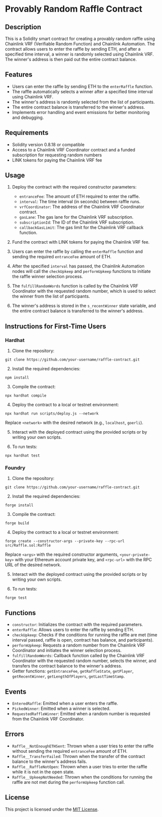 # Provably Random Raffle Contract

## Description

This is a Solidity smart contract for creating a provably random raffle using Chainlink VRF (Verifiable Random Function) and Chainlink Automation. The contract allows users to enter the raffle by sending ETH, and after a specified time interval, a winner is randomly selected using Chainlink VRF. The winner's address is then paid out the entire contract balance.

## Features

- Users can enter the raffle by sending ETH to the `enterRaffle` function.
- The raffle automatically selects a winner after a specified time interval using Chainlink VRF.
- The winner's address is randomly selected from the list of participants.
- The entire contract balance is transferred to the winner's address.
- Implements error handling and event emissions for better monitoring and debugging.

## Requirements

- Solidity version 0.8.18 or compatible
- Access to a Chainlink VRF Coordinator contract and a funded subscription for requesting random numbers
- LINK tokens for paying the Chainlink VRF fee

## Usage

1. Deploy the contract with the required constructor parameters:
   - `entranceFee`: The amount of ETH required to enter the raffle.
   - `interval`: The time interval (in seconds) between raffle runs.
   - `vrfCoordinator`: The address of the Chainlink VRF Coordinator contract.
   - `gasLane`: The gas lane for the Chainlink VRF subscription.
   - `subscriptionId`: The ID of the Chainlink VRF subscription.
   - `callbackGasLimit`: The gas limit for the Chainlink VRF callback function.

2. Fund the contract with LINK tokens for paying the Chainlink VRF fee.

3. Users can enter the raffle by calling the `enterRaffle` function and sending the required `entranceFee` amount of ETH.

4. After the specified `interval` has passed, the Chainlink Automation nodes will call the `checkUpkeep` and `performUpkeep` functions to initiate the raffle winner selection process.

5. The `fulfillRandomWords` function is called by the Chainlink VRF Coordinator with the requested random number, which is used to select the winner from the list of participants.

6. The winner's address is stored in the `s_recentWinner` state variable, and the entire contract balance is transferred to the winner's address.

## Instructions for First-Time Users

### Hardhat

1. Clone the repository:
```
git clone https://github.com/your-username/raffle-contract.git
```

2. Install the required dependencies:
```
npm install
```

3. Compile the contract:
```
npx hardhat compile
```

4. Deploy the contract to a local or testnet environment:
```
npx hardhat run scripts/deploy.js --network
```

Replace `<network>` with the desired network (e.g., `localhost`, `goerli`).

5. Interact with the deployed contract using the provided scripts or by writing your own scripts.

6. To run tests:
```
npx hardhat test
```

### Foundry

1. Clone the repository:
```
git clone https://github.com/your-username/raffle-contract.git
```

2. Install the required dependencies:
```
forge install
```

3. Compile the contract:
```
forge build
```

4. Deploy the contract to a local or testnet environment:
```
forge create --constructor-args --private-key --rpc-url src/Raffle.sol:Raffle
```

Replace `<args>` with the required constructor arguments, `<your-private-key>` with your Ethereum account private key, and `<rpc-url>` with the RPC URL of the desired network.

5. Interact with the deployed contract using the provided scripts or by writing your own scripts.

6. To run tests:
```
forge test
```

## Functions

- `constructor`: Initializes the contract with the required parameters.
- `enterRaffle`: Allows users to enter the raffle by sending ETH.
- `checkUpkeep`: Checks if the conditions for running the raffle are met (time interval passed, raffle is open, contract has balance, and participants).
- `performUpkeep`: Requests a random number from the Chainlink VRF Coordinator and initiates the winner selection process.
- `fulfillRandomWords`: Callback function called by the Chainlink VRF Coordinator with the requested random number, selects the winner, and transfers the contract balance to the winner's address.
- Getter functions: `getEntranceFee`, `getRaffleState`, `getPlayer`, `getRecentWinner`, `getLengthOfPlayers`, `getLastTimeStamp`.

## Events

- `EnteredRaffle`: Emitted when a user enters the raffle.
- `PickedWinner`: Emitted when a winner is selected.
- `RequestedRaffleWinner`: Emitted when a random number is requested from the Chainlink VRF Coordinator.

## Errors

- `Raffle__NotEnoughETHSent`: Thrown when a user tries to enter the raffle without sending the required `entranceFee` amount of ETH.
- `Raffle__TransferFailed`: Thrown when the transfer of the contract balance to the winner's address fails.
- `Raffle__RaffleNotOpen`: Thrown when a user tries to enter the raffle while it is not in the open state.
- `Raffle__UpkeepNotNeeded`: Thrown when the conditions for running the raffle are not met during the `performUpkeep` function call.

## License

This project is licensed under the [MIT License](LICENSE).
